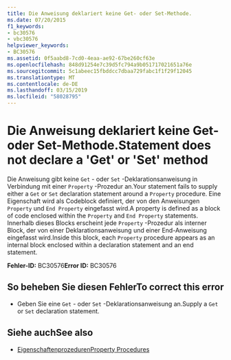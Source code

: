 ```yaml
---
title: Die Anweisung deklariert keine Get- oder Set-Methode.
ms.date: 07/20/2015
f1_keywords:
- bc30576
- vbc30576
helpviewer_keywords:
- BC30576
ms.assetid: 0f5aabd8-7cd0-4eaa-ae92-67be260cf63e
ms.openlocfilehash: 848d91254e7c39d5fc794a9b051717021651a76e
ms.sourcegitcommit: 5c1abeec15fbddcc7dbaa729fabc1f1f29f12045
ms.translationtype: MT
ms.contentlocale: de-DE
ms.lasthandoff: 03/15/2019
ms.locfileid: "58028795"
---
```

# <a name="statement-does-not-declare-a-get-or-set-method"></a><span data-ttu-id="21f19-102">Die Anweisung deklariert keine Get- oder Set-Methode.</span><span class="sxs-lookup"><span data-stu-id="21f19-102">Statement does not declare a 'Get' or 'Set' method</span></span>
<span data-ttu-id="21f19-103">Die Anweisung gibt keine `Get` - oder `Set` -Deklarationsanweisung in Verbindung mit einer `Property` -Prozedur an.</span><span class="sxs-lookup"><span data-stu-id="21f19-103">Your statement fails to supply either a `Get` or `Set` declaration statement around a `Property` procedure.</span></span> <span data-ttu-id="21f19-104">Eine Eigenschaft wird als Codeblock definiert, der von den Anweisungen `Property` und `End Property` eingefasst wird.</span><span class="sxs-lookup"><span data-stu-id="21f19-104">A property is defined as a block of code enclosed within the `Property` and `End Property` statements.</span></span> <span data-ttu-id="21f19-105">Innerhalb dieses Blocks erscheint jede `Property` -Prozedur als interner Block, der von einer Deklarationsanweisung und einer End-Anweisung eingefasst wird.</span><span class="sxs-lookup"><span data-stu-id="21f19-105">Inside this block, each `Property` procedure appears as an internal block enclosed within a declaration statement and an end statement.</span></span>  
  
 <span data-ttu-id="21f19-106">**Fehler-ID:** BC30576</span><span class="sxs-lookup"><span data-stu-id="21f19-106">**Error ID:** BC30576</span></span>  
  
## <a name="to-correct-this-error"></a><span data-ttu-id="21f19-107">So beheben Sie diesen Fehler</span><span class="sxs-lookup"><span data-stu-id="21f19-107">To correct this error</span></span>  
  
-   <span data-ttu-id="21f19-108">Geben Sie eine `Get` - oder `Set` -Deklarationsanweisung an.</span><span class="sxs-lookup"><span data-stu-id="21f19-108">Supply a `Get` or `Set` declaration statement.</span></span>  
  
## <a name="see-also"></a><span data-ttu-id="21f19-109">Siehe auch</span><span class="sxs-lookup"><span data-stu-id="21f19-109">See also</span></span>

- [<span data-ttu-id="21f19-110">Eigenschaftenprozeduren</span><span class="sxs-lookup"><span data-stu-id="21f19-110">Property Procedures</span></span>](../../visual-basic/programming-guide/language-features/procedures/property-procedures.md)
